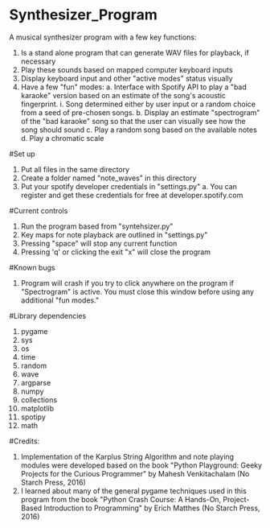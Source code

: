 # Synthesizer_Program
A musical synthesizer program with a few key functions: 
1. Is a stand alone program that can generate WAV files for playback, if necessary
2. Play these sounds based on mapped computer keyboard inputs
3. Display keyboard input and other "active modes" status visually
4. Have a few "fun" modes:
  a. Interface with Spotify API to play a "bad karaoke" version based on an estimate of the song's acoustic fingerprint.
    i. Song determined either by user input or a random choice from a seed of pre-chosen songs.
  b. Display an estimate "spectrogram" of the "bad karaoke" song so that the user can visually see how the song should sound
  c. Play a random song based on the available notes
  d. Play a chromatic scale

#Set up
1. Put all files in the same directory
2. Create a folder named "note_waves" in this directory
3. Put your spotify developer credentials in "settings.py"
  a. You can register and get these credentials for free at developer.spotify.com

#Current controls
1. Run the program based from "syntehsizer.py"
2. Key maps for note playback are outlined in "settings.py"
3. Pressing "space" will stop any current function
4. Pressing 'q' or clicking the exit "x" will close the program

#Known bugs
1. Program will crash if you try to click anywhere on the program if "Spectrogram" is active. You must close this window before 
    using any additional "fun modes."

#Library dependencies
1. pygame
2. sys
3. os
4. time
5. random
6. wave
7. argparse
8. numpy
9. collections
10. matplotlib
11. spotipy
12. math

#Credits:
1. Implementation of the Karplus String Algorithm and note playing modules were developed based on the book "Python Playground: Geeky Projects for the Curious Programmer" by Mahesh Venkitachalam (No Starch Press, 2016)
2. I learned about many of the general pygame techniques used in this program from the book "Python Crash Course: A Hands-On, Project-Based Introduction to Programming" by Erich Matthes (No Starch Press, 2016)
